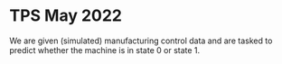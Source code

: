 # TPS May 2022

We are given (simulated) manufacturing control data and are tasked to predict whether the machine is in state 0 or state 1. 
